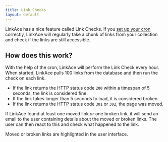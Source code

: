 ```yaml
---
title: Link Checks
layout: default
---
```


LinkAce has a nice feature called Link Checks. If you [set up your cron](/docs/v1/configuration/system-settings) 
correctly, LinkAce will regularly take a chunk of links from your collection and check if the links are still 
accessible.

## How does this work?

With the help of the cron, LinkAce will perform the Link Check every hour. When started, LinkAce pulls 100 links
from the database and then run the check on each link.

* If the link returns the HTTP status code `200` within a timespan of 5 seconds, the link is considered fine.
* If the link takes longer than 5 seconds to load, it is considered broken.
* If the link returns the HTTP status code `301` or `302`, the page was moved.

If LinkAce found at least one moved link *or* one broken link, it will send an email to the user containing details
about the moved or broken links. The user can then react to this and check what happened to the link.

Moved or broken links are highlighted in the user interface.

